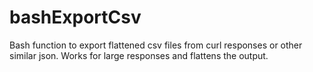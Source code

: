 # bashExportCsv
Bash function to export flattened csv files from curl responses or other similar json.  Works for large responses and flattens the output.
